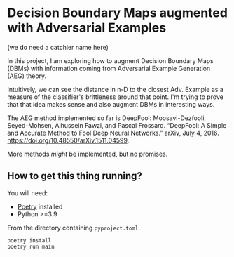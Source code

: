 # Decision Boundary Maps augmented with Adversarial Examples
(we do need a catchier name here)

In this project, I am exploring how to augment Decision Boundary Maps
(DBMs) with information coming from Adversarial Example Generation (AEG) theory.

Intuitively, we can see the distance in n-D to the closest Adv. Example as a
measure of the classifier's brittleness around that point. I'm trying to prove
that that idea makes sense and also augment DBMs in interesting ways.

The AEG method implemented so far is DeepFool: Moosavi-Dezfooli, Seyed-Mohsen, Alhussein Fawzi, and Pascal Frossard. “DeepFool: A Simple and Accurate Method to Fool Deep Neural Networks.” arXiv, July 4, 2016. https://doi.org/10.48550/arXiv.1511.04599.

More methods _might_ be implemented, but no promises.

## How to get this thing running?

You will need:
* [Poetry](https://python-poetry.org/) installed
* Python >=3.9

From the directory containing `pyproject.toml`.
```shell
poetry install
poetry run main
```